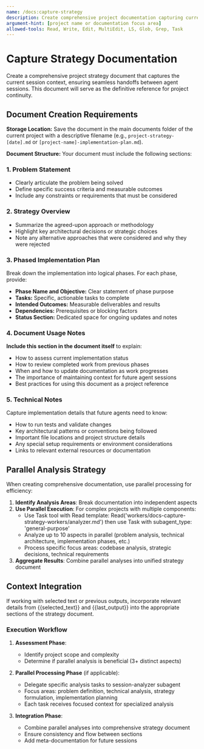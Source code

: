 ```yaml
---
name: /docs:capture-strategy
description: Create comprehensive project documentation capturing current session context and implementation strategy
argument-hint: [project name or documentation focus area]
allowed-tools: Read, Write, Edit, MultiEdit, LS, Glob, Grep, Task
---
```

<!-- OPTIMIZATION_TIMESTAMP: 2025-08-08 08:52:36 -->

# Capture Strategy Documentation

Create a comprehensive project strategy document that captures the current session context, ensuring seamless handoffs between agent sessions. This document will serve as the definitive reference for project continuity.

## Document Creation Requirements

**Storage Location:** Save the document in the main documents folder of the current project with a descriptive filename (e.g., `project-strategy-[date].md` or `[project-name]-implementation-plan.md`).

**Document Structure:** Your document must include the following sections:

### 1. Problem Statement
- Clearly articulate the problem being solved
- Define specific success criteria and measurable outcomes
- Include any constraints or requirements that must be considered

### 2. Strategy Overview
- Summarize the agreed-upon approach or methodology
- Highlight key architectural decisions or strategic choices
- Note any alternative approaches that were considered and why they were rejected

### 3. Phased Implementation Plan
Break down the implementation into logical phases. For each phase, provide:

- **Phase Name and Objective:** Clear statement of phase purpose
- **Tasks:** Specific, actionable tasks to complete
- **Intended Outcomes:** Measurable deliverables and results
- **Dependencies:** Prerequisites or blocking factors
- **Status Section:** Dedicated space for ongoing updates and notes

### 4. Document Usage Notes
**Include this section in the document itself** to explain:

- How to assess current implementation status
- How to review completed work from previous phases
- When and how to update documentation as work progresses
- The importance of maintaining context for future agent sessions
- Best practices for using this document as a project reference

### 5. Technical Notes
Capture implementation details that future agents need to know:

- How to run tests and validate changes
- Key architectural patterns or conventions being followed
- Important file locations and project structure details
- Any special setup requirements or environment considerations
- Links to relevant external resources or documentation

## Parallel Analysis Strategy

When creating comprehensive documentation, use parallel processing for efficiency:

1. **Identify Analysis Areas**: Break documentation into independent aspects
2. **Use Parallel Execution**: For complex projects with multiple components:
   - Use Task tool with Read template: Read('workers/docs-capture-strategy-workers/analyzer.md') then use Task with subagent_type: 'general-purpose'
   - Analyze up to 10 aspects in parallel (problem analysis, technical architecture, implementation phases, etc.)
   - Process specific focus areas: codebase analysis, strategic decisions, technical requirements
3. **Aggregate Results**: Combine parallel analyses into unified strategy document

## Context Integration

If working with selected text or previous outputs, incorporate relevant details from {{selected_text}} and {{last_output}} into the appropriate sections of the strategy document.

### Execution Workflow

1. **Assessment Phase**: 
   - Identify project scope and complexity
   - Determine if parallel analysis is beneficial (3+ distinct aspects)

2. **Parallel Processing Phase** (if applicable):
   - Delegate specific analysis tasks to session-analyzer subagent
   - Focus areas: problem definition, technical analysis, strategy formulation, implementation planning
   - Each task receives focused context for specialized analysis

3. **Integration Phase**:
   - Combine parallel analyses into comprehensive strategy document
   - Ensure consistency and flow between sections
   - Add meta-documentation for future sessions